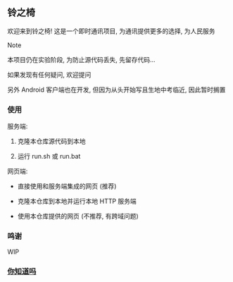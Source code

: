 ## 铃之椅

欢迎来到铃之椅! 这是一个即时通讯项目, 为通讯提供更多的选择, 为人民服务

> [!NOTE]
> 本项目仍在实验阶段, 为防止源代码丢失, 先留存代码...
>  
> 如果发现有任何疑问, 欢迎提问
>  
> 另外 Android 客户端也在开发, 但因为从头开始写且生地中考临近, 因此暂时搁置

### 使用

服务端:

  1. 克隆本仓库源代码到本地

  2. 运行 run.sh 或 run.bat

网页端:

  * 直接使用和服务端集成的网页 (推荐)

  * 克隆本仓库到本地并运行本地 HTTP 服务端
 
  * 使用本仓库提供的网页 (不推荐, 有跨域问题)

### 鸣谢

WIP

### [你知道吗](.github/do_you_know.md)
